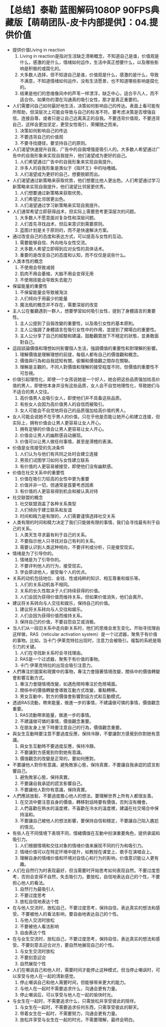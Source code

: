 # 【总结】泰勒 蓝图解码1080P 90FPS典藏版【萌萌团队-皮卡内部提供】：04.提供价值

-   提供价值Living in reaction
    1.  Living in reaction是指对生活缺乏清晰概念，不知道自己是谁，价值观是什么，感激的是什么，情绪如何运作，生活中真正想要什么，以及哪些影响是积极的或腐化的。
    2.  大多数人选择，但不知道自己是谁，价值观是什么，感激的是什么，导致不满意，不知道情绪如何运作，没有生活愿景，也不知道哪些影响是腐化的。
    3.  结果是他们的思维像风中的芦苇一样漂浮，缺乏中心，适合平凡人，而不适合你。如果你的潜在沟通真的吸引女性，那才是真正重要的。
-   人们需要问自己如何最好地生活，决策如何影响自己的传达。表面上看可能有所帮助，但深层次上可能会导致与自己的标准不符。要考虑决策是否增强自信，连接自尊，或者只是让自己远离真正的自我。不要违背价值观，不要违背自己，这样会更加坚定，更受女性吸引，荣耀随之而来。
    1.  决策如何影响自己的传达
    2.  不要违背自己的价值观
    3.  不要寻找捷径，要坚持自己的原则。
-   人们渴望快速提升自我，广告中的自我增强是吸引人的。大多数人希望通过广告中的自我形象来实现自我提升，他们渴望成为更好的自己。
    1.  人们希望通过广告中的自我形象来实现自我提升。
    2.  许多人的自我形象是类似于《指环王》中的咕噜姆。
    3.  人们渴望成为更好的自己，想要脱颖而出。
-   人们渴望通过新策略来获取优势，他们想要比他人更出色。人们希望通过学习新策略来实现自我提升，他们渴望比邻居更优秀。
    1.  人们想要通过新策略来获取优势。
    2.  人们希望比邻居更出色。
    3.  人们渴望通过学习新策略来实现自我提升。
-   人们通常希望立即获得战术，但实际上需要思考更深层次的问题。
    1.  大多数人不愿意面对复杂性和深层问题。
    2.  人们首先寻找战术，但后来意识到需要原则。
    3.  蓝图计划是关于原则的，而不是快速解决方案。
-   通过改变自己的态度和表达方式，可以提高与女性的互动。
    1.  需要能够自信、外向地与女性交流。
    2.  大多数人希望立即得到应对女性的具体话术。
    3.  重要的是改变自己的态度和认知，而不仅仅是说些什么。
-   人类本性的概念
    1.  不使用会导致减弱
    2.  肌肉不用会萎缩，大脑不用会变得无用
    3.  不使用技能会导致失去能力
-   保留能量的重要性
    1.  不保留能量会导致被淘汰
    2.  人们倾向于用最少的能量
    3.  魔法瓶的概念并不存在，需要深层的改变
-   主人公在餐廳遇到一群人，想要學習如何吸引女性，提到了身體語言的重要性。
    1.  主人公提到了自我改變的重要性，以及吸引女性的基本原則。
    2.  主人公強調了身體語言在吸引女性中的作用，並提到了開場白的重要性。
    3.  主人公分享了自己的經驗和建議，鼓勵觀眾放下不穩定的狀態，並勇敢面對自己。
-   這段談論價值和理想如何影響個人生活，強調價值的重要性和對理解的影響。
    1.  理解價值是理解理想的前提，每個人都有自己的價值觀和概念。
    2.  價值與行為和自我認知有關，偷懶和價值觀之間存在關聯。
    3.  理解是主觀的，不同人對價值和理解的接受程度不同，但價值的重要性不可忽視。
-   价值引起理性化，即使一个女孩说她是一个好人，她会把这些品质强加给高价值的男人，即使他本身并没有这些品质，女人会不自觉地理性化，导致她们与不适合的男人交往。
    1.  高价值男人会吸引女人，即使他们并不具备这些品质。
    2.  有些女人会因为高价值男人的自信而被吸引。
    3.  女人可能会不自觉地将自己的品质强加给高价值的男人。
-   女人可能会说她不在乎男人的价值，只在乎他是否能让她开心和建立连接，但实际上，拥有价值会让男人更容易让女人开心。
    1.  拥有足够的价值会让男人更容易让女人开心。
    2.  价值会让男人的幽默感自动展现。
    3.  价值可以让男人做任何事情，甚至是滑稽的表演。
-   价值是女孩接受的先决条件
    1.  人们认为与他们有共同之处时会建立连接
    2.  男孩们试图学习如何与女性建立联系
    3.  有价值的人更容易被接受，即使他们没有幽默感。
-   价值在社交关系中的重要性
    1.  价值在吸引力较高的女性中更为重要
    2.  价值并非一切，但通常是首要考虑因素
    3.  有价值的人更容易得到机会和被认真对待
-   社交联盟的概念
    1.  社交联盟涵盖了各种关系类型
    2.  人们倾向于建立联系和友谊
    3.  时间和精力是有限的，人们需要谨慎选择社交关系
-   人类有限的时间和精力决定了我们只能做有限的事情，我们会寻找最有利于自己的关系。
    1.  人类天生寻求最有利于自己的关系。
    2.  不要指示他人只寻找对自己有利的关系。
    3.  需要认识到人类这种倾向，不要评判或分析，只是接受现实。
-   情绪是为了引导你的。
    1.  情绪是为了引导你的。
    2.  不要评判他人的行为，接受现实。
    3.  学会原谅他人，接受每个人的优点。
-   关系的动机包括地位、金钱、性或纯粹的知识、相互尊重和娱乐等。
    1.  人们的关系动机各不相同。
    2.  关系的长久性取决于人们持续获得的价值。
    3.  人们会因为获得价值而维持关系，但如果价值消失，他们会离开。
-   建议将关系转向与人交往和娱乐，保持自己的价值。
    1.  建议将关系转向与人交往和娱乐。
    2.  人们会因为获得价值而维持关系。
    3.  保持自己的价值，不要自怨自艾或消极。
-   当人们从一段旧关系中走向新关系时，他们的思维会发生变化。开始寻找理由这样做，RAS（reticular activation system）是一个过滤器，聚焦于有价值的事物。比如，当卡门·伊莱克特拉出现时，注意力会被吸引。複製的系統是吸引力的关键。
    1.  人们在寻找新关系时会寻找理由。
    2.  RAS是一个过滤器，聚焦于有价值的事物。
    3.  卡门·伊莱克特拉的出现会吸引注意力。
-   人們專注於圖案和現實中的事物，專注力會隨著情境改變，關係中的價值轉變會影響互動方式。
    1.  專注力會隨情境改變，如遇危險時專注於危險場面。
    2.  關係中的價值轉變會導致互動方式改變，重點轉移。
    3.  男女互動中，對方的價值會影響對話方式和互動模式。
-   透過RAS流動，帶來能量，做進一步的事情，不建議做可憐的事情，價值觀念重要。
    1.  RAS流動帶來能量，做進一步的事情。
    2.  不建議做可憐的事情，價值觀念重要。
    3.  在朋友身上坐下時要注意自己的行為，價值觀念重要。
-   與女生互動時要注意不要過度反應，保持冷靜，不要讓對方感覺到你對她有意識。
    1.  與女生互動時不要過度反應，保持冷靜。
    2.  不要讓對方感覺到你對她有意識。
    3.  價值觀念的改變是正常的，要如何應對。
-   不要讓他人對你有意識，避免敗家心態，保持真實，不要讓自我承認的謊言影響自己。
    1.  避免敗家心態，保持真實。
    2.  不要讓自我承認的謊言影響自己。
    3.  不要讓他人對你有意識，保持真實。
-   人們應該放鬆，不要過度擔心他人的想法，要理解世界上所有人都很友善。
    1.  在交流中要注意自身的價值，轉移對話時要有價值，否則沒有機會。
    2.  人們喜歡在熱水的溫度裡，不喜歡在冷水的溫度裡，建議在社交場合中保持溫和。
    3.  不要讓自己被他人的想法影響，要保持自信和穩定，不要讓自己陷入尷尬的情況。
-   有些人在不同情境下表現不同，情緒價值在互動中扮演重要角色，提供承諾和吸引力。
    1.  人们根据情境和交往对象的情绪价值来展现不同的行为和吸引力。
    2.  情绪价值可以在特定环境中提升，如教授在课堂上、歌手在演唱会上。
    3.  理解自身的情绪价值和环境对自信心和行为的影响，价值意识能让人更有趣。
-   人们在自然行为时表现最好，但当需要时开始思考如何表现自然。不要过度思考，否则会变得不自然，失去吸引力。要放松，自信地表达自己的个性，不要担心他人的看法。
    1.  自然行为最吸引人
    2.  不要过度思考
    3.  放松自信地表达个性
-   在与他人交流时，放松自己，不要过度思考，保持自信，表达真实的想法和感受。不要被他人的看法影响，要自由地表达自己的个性。
    1.  与他人交流时放松
    2.  不要被他人看法影响
    3.  自由表达个性
-   在与女生交流时，放松自己，不要过度思考，保持自信，表达真实的想法和感受。不要刻意去迎合对方，要自然地展现自己的个性。
    1.  与女生交流时放松
    2.  不要刻意迎合
    3.  自然展现个性
-   人们在嘲讽自己和他人时，需要时间才能停止这种模式，但当停止嘲讽时，可以享受与他人在一起的清新感觉。
    1.  停止嘲讽自己和他人需要时间，但能够带来更大的能力。
    2.  与他人在一起时不需要追求什么，沟通会更有力量。
    3.  停止嘲讽后，可以享受与他人在一起的愉快时光。
-   与女生在一起时，不需要追求什么，只需放松并享受彼此的陪伴。
    1.  与女生在一起时，不需要追求任何东西，只需享受彼此的聊天。
    2.  带着女生在一起时，不需要努力，沟通会更有力量。
    3.  放松并享受与女生在一起的时光，不需要理解，最终会明白。